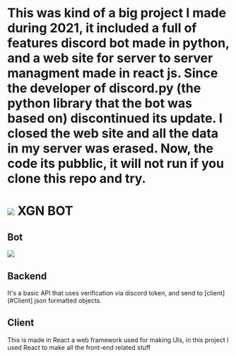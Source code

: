 # This was kind of a big project I made during 2021, it included a full of features discord bot made in python, and a web site for server to server managment made in react js. Since the developer of discord.py (the python library that the bot was based on) discontinued its update. I closed the web site and all the data in my server was erased. Now, the code its pubblic, it will not run if you clone this repo and try.


# <img src="https://cdn.discordapp.com/avatars/840300480382894080/e5a858d980d6ef15b7ffaebe29624396.png" /> XGN BOT

## Bot
<img src="https://xgnbot.xyz/assets/help.png"/>

## Backend

It's a basic API that uses verification via discord token, and send to [client](#Client] json formatted objects.

## Client

This is made in React a web framework used for making UIs, in this project I used React to make all the front-end related stuff

